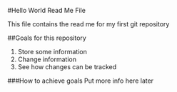 #Hello World Read Me File

This file contains the read me for my first git repository

##Goals for this repository

1. Store some information
2. Change information
3. See how changes can be tracked

###How to achieve goals
Put more info
here later
